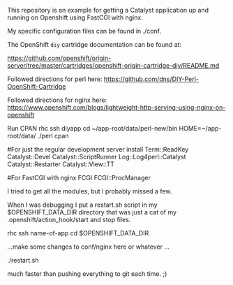 This repository is an example for getting a Catalyst application up and running on Openshift using FastCGI with nginx.

My specific configuration files can be found in ./conf.

The OpenShift `diy` cartridge documentation can be found at:

https://github.com/openshift/origin-server/tree/master/cartridges/openshift-origin-cartridge-diy/README.md

Followed directions for perl here: https://github.com/dns/DIY-Perl-OpenShift-Cartridge

Followed directions for nginx here: https://www.openshift.com/blogs/lightweight-http-serving-using-nginx-on-openshift

Run CPAN
rhc ssh diyapp
cd ~/app-root/data/perl-new/bin
HOME=~/app-root/data/ ./perl cpan

#For just the regular development server
install Term::ReadKey Catalyst::Devel Catalyst::ScriptRunner Log::Log4perl::Catalyst Catalyst::Restarter Catalyst::View::TT

#For FastCGI with nginx
FCGI
FCGI::ProcManager

I tried to get all the modules, but I probably missed a few.

When I was debugging I put a restart.sh script in my $OPENSHIFT_DATA_DIR directory that was just a cat of my .openshift/action_hook/start and stop files. 

rhc ssh name-of-app
cd $OPENSHIFT_DATA_DIR

...make some changes to conf/nginx here or whatever ...

./restart.sh

much faster than pushing everything to git each time. ;)
